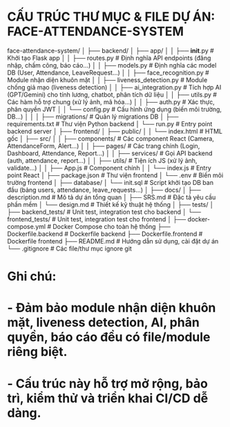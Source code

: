 # CẤU TRÚC THƯ MỤC & FILE DỰ ÁN: FACE-ATTENDANCE-SYSTEM

face-attendance-system/
│
├── backend/
│   ├── app/
│   │   ├── __init__.py                # Khởi tạo Flask app
│   │   ├── routes.py                  # Định nghĩa API endpoints (đăng nhập, chấm công, báo cáo...)
│   │   ├── models.py                  # Định nghĩa các model DB (User, Attendance, LeaveRequest...)
│   │   ├── face_recognition.py        # Module nhận diện khuôn mặt
│   │   ├── liveness_detection.py      # Module chống giả mạo (liveness detection)
│   │   ├── ai_integration.py          # Tích hợp AI (GPT/Gemini) cho tính lương, chatbot, phân tích dữ liệu
│   │   ├── utils.py                   # Các hàm hỗ trợ chung (xử lý ảnh, mã hóa...)
│   │   ├── auth.py                    # Xác thực, phân quyền JWT
│   │   └── config.py                  # Cấu hình ứng dụng (biến môi trường, DB...)
│   │
│   ├── migrations/                    # Quản lý migrations DB
│   ├── requirements.txt               # Thư viện Python backend
│   └── run.py                         # Entry point backend server
│
├── frontend/
│   ├── public/
│   │   └── index.html                 # HTML gốc
│   ├── src/
│   │   ├── components/                # Các component React (Camera, AttendanceForm, Alert...)
│   │   ├── pages/                     # Các trang chính (Login, Dashboard, Attendance, Report...)
│   │   ├── services/                  # Gọi API backend (auth, attendance, report...)
│   │   ├── utils/                     # Tiện ích JS (xử lý ảnh, validate...)
│   │   ├── App.js                     # Component chính
│   │   └── index.js                   # Entry point React
│   ├── package.json                   # Thư viện frontend
│   └── .env                           # Biến môi trường frontend
│
├── database/
│   └── init.sql                       # Script khởi tạo DB ban đầu (bảng users, attendance, leave_requests...)
│
├── docs/
│   ├── description.md                 # Mô tả dự án tổng quan
│   ├── SRS.md                         # Đặc tả yêu cầu phần mềm
│   └── design.md                      # Thiết kế kỹ thuật hệ thống
│
├── tests/
│   ├── backend_tests/                 # Unit test, integration test cho backend
│   └── frontend_tests/                # Unit test, integration test cho frontend
│
├── docker-compose.yml                 # Docker Compose cho toàn hệ thống
├── Dockerfile.backend                 # Dockerfile backend
├── Dockerfile.frontend                # Dockerfile frontend
├── README.md                          # Hướng dẫn sử dụng, cài đặt dự án
└── .gitignore                         # Các file/thư mục ignore git

# Ghi chú:
# - Đảm bảo module nhận diện khuôn mặt, liveness detection, AI, phân quyền, báo cáo đều có file/module riêng biệt.
# - Cấu trúc này hỗ trợ mở rộng, bảo trì, kiểm thử và triển khai CI/CD dễ dàng.


